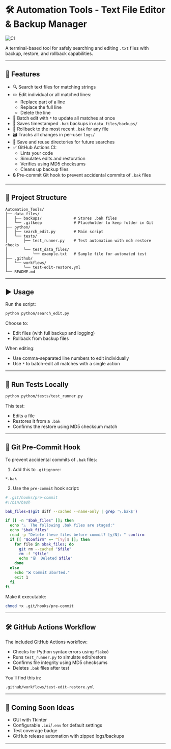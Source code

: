 # 🛠 Automation Tools - Text File Editor & Backup Manager

![CI](https://github.com/zeusofyork/Automation_Tools/actions/workflows/test-edit-restore.yml/badge.svg)

A terminal-based tool for safely searching and editing `.txt` files with backup, restore, and rollback capabilities.

---

## 🚀 Features

- 🔍 Search text files for matching strings
- ✏️ Edit individual or all matched lines:
  - Replace part of a line
  - Replace the full line
  - Delete the line
- 🔁 Batch edit with `*` to update all matches at once
- 🧱 Saves timestamped `.bak` backups in `data_files/backups/`
- 🧪 Rollback to the most recent `.bak` for any file
- 🗃 Tracks all changes in per-user `logs/`
- 🧭 Save and reuse directories for future searches
- ✅ GitHub Actions CI:
  - Lints your code
  - Simulates edits and restoration
  - Verifies using MD5 checksums
  - Cleans up backup files
- 🔒 Pre-commit Git hook to prevent accidental commits of `.bak` files

---

## 📁 Project Structure

```
Automation_Tools/
├── data_files/
│   ├── backups/              # Stores .bak files
│   └── .gitkeep              # Placeholder to keep folder in Git
├── python/
│   ├── search_edit.py        # Main script
│   └── tests/
│       ├── test_runner.py    # Test automation with md5 restore checks
│       └── test_data_files/
│           └── example.txt   # Sample file for automated test
├── .github/
│   └── workflows/
│       └── test-edit-restore.yml
└── README.md
```

---

## ▶️ Usage

Run the script:

```bash
python python/search_edit.py
```

Choose to:
- Edit files (with full backup and logging)
- Rollback from backup files

When editing:
- Use comma-separated line numbers to edit individually
- Use `*` to batch-edit all matches with a single action

---

## 🧪 Run Tests Locally

```bash
python python/tests/test_runner.py
```

This test:
- Edits a file
- Restores it from a `.bak`
- Confirms the restore using MD5 checksum match

---

## 🚫 Git Pre-Commit Hook

To prevent accidental commits of `.bak` files:

1. Add this to `.gitignore`:

```gitignore
*.bak
```

2. Use the `pre-commit` hook script:

```bash
# .git/hooks/pre-commit
#!/bin/bash

bak_files=$(git diff --cached --name-only | grep '\.bak$')

if [[ -n "$bak_files" ]]; then
  echo "⚠️  The following .bak files are staged:"
  echo "$bak_files"
  read -p "Delete these files before commit? [y/N]: " confirm
  if [[ "$confirm" =~ ^[Yy]$ ]]; then
    for file in $bak_files; do
      git rm --cached "$file"
      rm -f "$file"
      echo "🗑️  Deleted $file"
    done
  else
    echo "❌ Commit aborted."
    exit 1
  fi
fi
```

Make it executable:

```bash
chmod +x .git/hooks/pre-commit
```

---

## 🛠 GitHub Actions Workflow

The included GitHub Actions workflow:

- Checks for Python syntax errors using `flake8`
- Runs `test_runner.py` to simulate edit/restore
- Confirms file integrity using MD5 checksums
- Deletes `.bak` files after test

You’ll find this in:

```
.github/workflows/test-edit-restore.yml
```

---

## 🧠 Coming Soon Ideas

- GUI with Tkinter
- Configurable `.ini`/`.env` for default settings
- Test coverage badge
- GitHub release automation with zipped logs/backups

---
